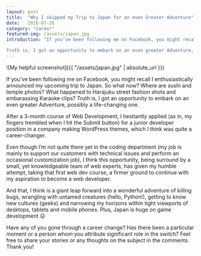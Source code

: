 ```yaml
---
layout: post
title:  "Why I skipped my Trip to Japan for an even Greater Adventure"
date:   2016-07-26
category: "career"
featured-img: /assets/japan.jpg
introduction: "If you’ve been following me on Facebook, you might recall I enthusiastically announced my upcoming trip to Japan. So what now? Where are sushi and temple photos? What happened to Harajuku street fashion shots and embarassing Karaoke clips?

Truth is, I got an opportunity to embark on an even greater Adventure, possibly a life-changing one."
---
```

![My helpful screenshot]({{ "/assets/japan.jpg" | absolute_url }})

If you've been following me on Facebook, you might recall I enthusiastically announced my upcoming trip to Japan. So what now? Where are sushi and temple photos? What happened to Harajuku street fashion shots and embarassing Karaoke clips? Truth is, I got an opportunity to embark on an even greater Adventure, possibly a life-changing one.

After a 3-month course of Web Development, I hesitantly applied (as in, my fingers trembled when I hit the Submit button)  for a junior developer position in a company making WordPress themes, which I think was quite a career-changer.

Even though I’m not quite there yet in the coding department (my job is mainly to support our customers with technical issues and perform an occasional customization job), I think this opportunity, being surround by a small, yet knowledgeable team of web experts, has given my humble attempt, taking that first web dev course, a firmer ground to continue with my aspiration to become a web developer.

And that, I think is a giant leap forward into a wonderful adventure of killing bugs, wrangling with untamed creatures (hello, Python!), getting to know new cultures (geeks) and narrowing my horizons within tight viewports of desktops, tablets and mobile phones. Plus, Japan is huge on game development 😛

Have any of you gone through a career change? Has there been a particular moment or a person whom you attribute significant role in the switch? Feel free to share your stories or any thoughts on the subject in the comments. Thank you!